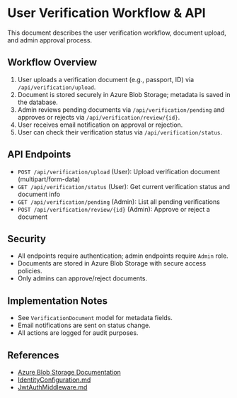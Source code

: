 # User Verification Workflow & API

This document describes the user verification workflow, document upload, and admin approval process.

## Workflow Overview
1. User uploads a verification document (e.g., passport, ID) via `/api/verification/upload`.
2. Document is stored securely in Azure Blob Storage; metadata is saved in the database.
3. Admin reviews pending documents via `/api/verification/pending` and approves or rejects via `/api/verification/review/{id}`.
4. User receives email notification on approval or rejection.
5. User can check their verification status via `/api/verification/status`.

## API Endpoints
- `POST /api/verification/upload` (User): Upload verification document (multipart/form-data)
- `GET /api/verification/status` (User): Get current verification status and document info
- `GET /api/verification/pending` (Admin): List all pending verifications
- `POST /api/verification/review/{id}` (Admin): Approve or reject a document

## Security
- All endpoints require authentication; admin endpoints require `Admin` role.
- Documents are stored in Azure Blob Storage with secure access policies.
- Only admins can approve/reject documents.

## Implementation Notes
- See `VerificationDocument` model for metadata fields.
- Email notifications are sent on status change.
- All actions are logged for audit purposes.

## References
- [Azure Blob Storage Documentation](https://learn.microsoft.com/en-us/azure/storage/blobs/)
- [IdentityConfiguration.md](IdentityConfiguration.md)
- [JwtAuthMiddleware.md](JwtAuthMiddleware.md)
